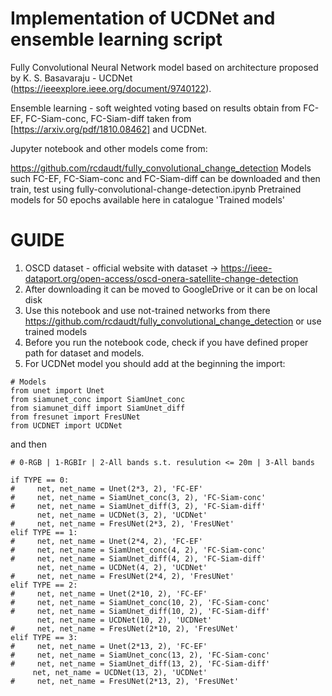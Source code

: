 # Implementation of UCDNet and ensemble learning script 
Fully Convolutional Neural Network model based on architecture proposed by K. S. Basavaraju - UCDNet (https://ieeexplore.ieee.org/document/9740122). 

Ensemble learning - soft weighted voting based on results obtain from FC-EF, FC-Siam-conc, FC-Siam-diff taken from [https://arxiv.org/pdf/1810.08462] and UCDNet. 


Jupyter notebook and other models come from: 

https://github.com/rcdaudt/fully_convolutional_change_detection
Models  such FC-EF, FC-Siam-conc and FC-Siam-diff can be downloaded and then train, test using fully-convolutional-change-detection.ipynb
Pretrained models for 50 epochs available here in catalogue 'Trained models'

# GUIDE 
1. OSCD dataset - official website with dataset -> https://ieee-dataport.org/open-access/oscd-onera-satellite-change-detection
2. After downloading it can be moved to GoogleDrive or it can be on local disk
3. Use this notebook and use not-trained networks from there https://github.com/rcdaudt/fully_convolutional_change_detection or use trained models
4. Before you run the notebook code, check if you have defined proper path for dataset and models.
5. For UCDNet model you should add at the beginning the import:

```
# Models
from unet import Unet
from siamunet_conc import SiamUnet_conc
from siamunet_diff import SiamUnet_diff
from fresunet import FresUNet
from UCDNET import UCDNet
```
 and then 
```
# 0-RGB | 1-RGBIr | 2-All bands s.t. resulution <= 20m | 3-All bands

if TYPE == 0:
#     net, net_name = Unet(2*3, 2), 'FC-EF'
#     net, net_name = SiamUnet_conc(3, 2), 'FC-Siam-conc'
#     net, net_name = SiamUnet_diff(3, 2), 'FC-Siam-diff'
      net, net_name = UCDNet(3, 2), 'UCDNet'
#     net, net_name = FresUNet(2*3, 2), 'FresUNet'
elif TYPE == 1:
#     net, net_name = Unet(2*4, 2), 'FC-EF'
#     net, net_name = SiamUnet_conc(4, 2), 'FC-Siam-conc'
#     net, net_name = SiamUnet_diff(4, 2), 'FC-Siam-diff'
      net, net_name = UCDNet(4, 2), 'UCDNet'
#     net, net_name = FresUNet(2*4, 2), 'FresUNet'
elif TYPE == 2:
#     net, net_name = Unet(2*10, 2), 'FC-EF'
#     net, net_name = SiamUnet_conc(10, 2), 'FC-Siam-conc'
#     net, net_name = SiamUnet_diff(10, 2), 'FC-Siam-diff'
      net, net_name = UCDNet(10, 2), 'UCDNet'
#     net, net_name = FresUNet(2*10, 2), 'FresUNet'
elif TYPE == 3:
#     net, net_name = Unet(2*13, 2), 'FC-EF'
#     net, net_name = SiamUnet_conc(13, 2), 'FC-Siam-conc'
#     net, net_name = SiamUnet_diff(13, 2), 'FC-Siam-diff'
     net, net_name = UCDNet(13, 2), 'UCDNet'
#     net, net_name = FresUNet(2*13, 2), 'FresUNet'
```
